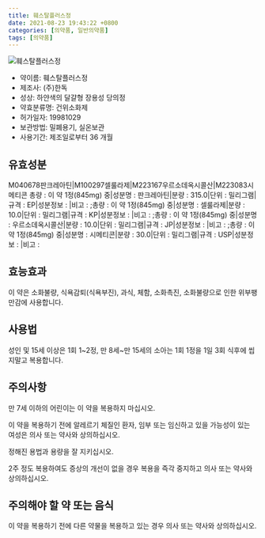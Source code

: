 ```yaml
---
title: 훼스탈플러스정
date: 2021-08-23 19:43:22 +0800
categories: [의약품, 일반의약품]
tags: [의약품]
---
```

![훼스탈플러스정](https://nedrug.mfds.go.kr/pbp/cmn/itemImageDownload/151611724261800070)

- 약이름: 훼스탈플러스정
- 제조사: (주)한독
- 성상: 하얀색의 달걀형 장용성 당의정
- 약효분류명: 건위소화제
- 허가일자: 19981029
- 보관방법: 밀폐용기, 실온보관
- 사용기간: 제조일로부터 36 개월
## 유효성분
M040678판크레아틴|M100297셀룰라제|M223167우르소데옥시콜산|M223083시메티콘
총량 : 이 약 1정(845mg) 중|성분명 : 판크레아틴|분량 : 315.0|단위 : 밀리그램|규격 : EP|성분정보 : |비고 : ;총량 : 이 약 1정(845mg) 중|성분명 : 셀룰라제|분량 : 10.0|단위 : 밀리그램|규격 : KP|성분정보 : |비고 : ;총량 : 이 약 1정(845mg) 중|성분명 : 우르소데옥시콜산|분량 : 10.0|단위 : 밀리그램|규격 : JP|성분정보 : |비고 : ;총량 : 이 약 1정(845mg) 중|성분명 : 시메티콘|분량 : 30.0|단위 : 밀리그램|규격 : USP|성분정보 : |비고 :
## 효능효과
이 약은 소화불량, 식욕감퇴(식욕부진), 과식, 체함, 소화촉진, 소화불량으로 인한 위부팽만감에 사용합니다.

## 사용법
성인 및 15세 이상은 1회 1~2정, 만 8세~만 15세의 소아는 1회 1정을 1일 3회 식후에 씹지말고 복용합니다.

## 주의사항
만 7세 이하의 어린이는 이 약을 복용하지 마십시오.

이 약을 복용하기 전에 알레르기 체질인 환자, 임부 또는 임신하고 있을 가능성이 있는 여성은 의사 또는 약사와 상의하십시오.

정해진 용법과 용량을 잘 지키십시오.

2주 정도 복용하여도 증상의 개선이 없을 경우 복용을 즉각 중지하고 의사 또는 약사와 상의하십시오.

## 주의해야 할 약 또는 음식
이 약을 복용하기 전에 다른 약물을 복용하고 있는 경우 의사 또는 약사와 상의하십시오.

